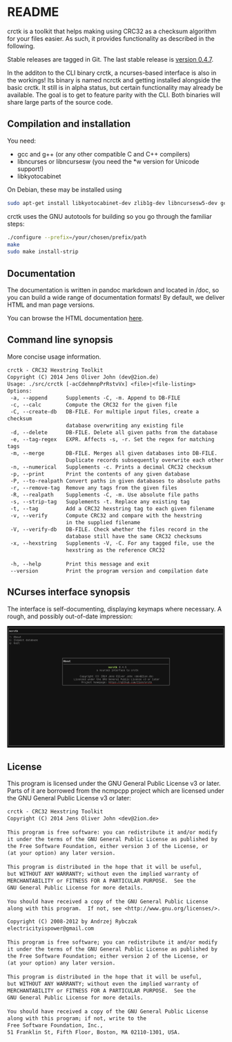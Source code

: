 # README

crctk is a toolkit that helps making using CRC32 as a checksum algorithm
for your files easier. As such, it provides functionality as described
in the following.

Stable releases are tagged in Git. The last stable release is [version
0.4.7](https://github.com/2ion/crctk/releases/tag/0.4.7).

In the additon to the CLI binary crctk, a ncurses-based interface is
also in the workings! Its binary is named ncrctk and getting installed
alongside the basic crctk. It still is in alpha status, but certain
functionality may already be available. The goal is to get to feature
parity with the CLI. Both binaries will share large parts of the source
code.

## Compilation and installation

You need:

- gcc and g++ (or any other compatible C and C++ compilers)
- libncurses or libncursesw (you need the \*w version for Unicode
  support!)
- libkyotocabinet

On Debian, these may be installed using
```sh
sudo apt-get install libkyotocabinet-dev zlib1g-dev libncursesw5-dev gcc g++
```

crctk uses the GNU autotools for building so you go through the familiar
steps:

```sh
./configure --prefix=/your/chosen/prefix/path
make
sudo make install-strip
```

## Documentation

The documentation is written in pandoc markdown and located in /doc, so
you can build a wide range of documentation formats! By default, we
deliver HTML and man page versions.

You can browse the HTML documentation [here](https://2ion.github.io/crctk).

## Command line synopsis

More concise usage information.

```
crctk - CRC32 Hexstring Toolkit
Copyright (C) 2014 Jens Oliver John (dev@2ion.de)
Usage: ./src/crctk [-acCdehmnpPrRstvVx] <file>|<file-listing>
Options:
 -a, --append      Supplements -C, -m. Append to DB-FILE
 -c, --calc        Compute the CRC32 for the given file
 -C, --create-db   DB-FILE. For multiple input files, create a checksum
                   database overwriting any existing file
 -d, --delete      DB-FILE. Delete all given paths from the database
 -e, --tag-regex   EXPR. Affects -s, -r. Set the regex for matching tags
 -m, --merge       DB-FILE. Merges all given databases into DB-FILE.
                   Duplicate records subsequently overwrite each other
 -n, --numerical   Supplements -c. Prints a decimal CRC32 checksum
 -p, --print       Print the contents of any given database
 -P, --to-realpath Convert paths in given databases to absolute paths
 -r, --remove-tag  Remove any tags from the given files
 -R, --realpath    Supplements -C, -m. Use absolute file paths
 -s, --strip-tag   Supplements -t. Replace any existing tag
 -t, --tag         Add a CRC32 hexstring tag to each given filename
 -v, --verify      Compute CRC32 and compare with the hexstring
                   in the supplied filename
 -V, --verify-db   DB-FILE. Check whether the files record in the
                   database still have the same CRC32 checksums
 -x, --hexstring   Supplements -V, -C. For any tagged file, use the
                   hexstring as the reference CRC32

 -h, --help        Print this message and exit
 --version         Print the program version and compilation date
```

## NCurses interface synopsis

The interface is self-documenting, displaying keymaps where necessary. A
rough, and possibly out-of-date impression:

![Screenshot](https://raw.githubusercontent.com/2ion/crctk/master/README-resources/screenshot-cursesui.png)

## License

This program is licensed under the GNU General Public License v3 or
later. Parts of it are borrowed from the ncmpcpp project which are
licensed under the GNU General Public License v3 or later:

```
crctk - CRC32 Hexstring Toolkit
Copyright (C) 2014 Jens Oliver John <dev@2ion.de>

This program is free software: you can redistribute it and/or modify
it under the terms of the GNU General Public License as published by
the Free Software Foundation, either version 3 of the License, or
(at your option) any later version.

This program is distributed in the hope that it will be useful,
but WITHOUT ANY WARRANTY; without even the implied warranty of
MERCHANTABILITY or FITNESS FOR A PARTICULAR PURPOSE.  See the
GNU General Public License for more details.

You should have received a copy of the GNU General Public License
along with this program.  If not, see <http://www.gnu.org/licenses/>.
```

```
Copyright (C) 2008-2012 by Andrzej Rybczak                            
electricityispower@gmail.com                                          
                                                                      
This program is free software; you can redistribute it and/or modify  
it under the terms of the GNU General Public License as published by  
the Free Software Foundation; either version 2 of the License, or     
(at your option) any later version.                                   
                                                                      
This program is distributed in the hope that it will be useful,       
but WITHOUT ANY WARRANTY; without even the implied warranty of        
MERCHANTABILITY or FITNESS FOR A PARTICULAR PURPOSE.  See the         
GNU General Public License for more details.                          
                                                                      
You should have received a copy of the GNU General Public License     
along with this program; if not, write to the                         
Free Software Foundation, Inc.,                                       
51 Franklin St, Fifth Floor, Boston, MA 02110-1301, USA.              
```

